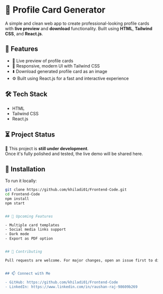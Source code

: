 # 💼 Profile Card Generator

A simple and clean web app to create professional-looking profile cards with **live preview** and **download** functionality. Built using **HTML**, **Tailwind CSS**, and **React.js**.


## 🚀 Features

- 🔁 Live preview of profile cards
- 🎨 Responsive, modern UI with Tailwind CSS
- ⬇️ Download generated profile card as an image
- ⚙️ Built using React.js for a fast and interactive experience


## 🛠 Tech Stack

- HTML
- Tailwind CSS
- React.js


## ⏳ Project Status

🚧 This project is **still under development**.  
Once it's fully polished and tested, the live demo will be shared here.


## 📂 Installation

To run it locally:

```bash
git clone https://github.com/khiladi01/Frontend-Code.git
cd Frontend-Code
npm install
npm start


## 📍 Upcoming Features

- Multiple card templates
- Social media links support
- Dark mode
- Export as PDF option


## 🤝 Contributing

Pull requests are welcome. For major changes, open an issue first to discuss what you'd like to change.


## 📫 Connect with Me

- GitHub: https://github.com/khiladi01/Frontend-Code 
- LinkedIn: https://www.linkedin.com/in/raushan-raj-98609b269
